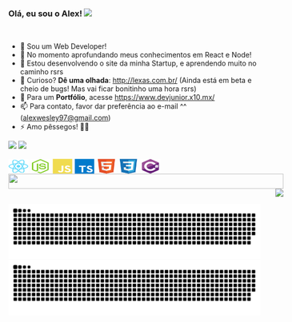 ### Olá, eu sou o Alex! <img src="https://c.tenor.com/fSsxftCb8w0AAAAi/pikachu-running.gif" width="30">

<br>

- 🔭 Sou um Web Developer!
- 🌱 No momento aprofundando meus conhecimentos em React e Node!
- 👯 Estou desenvolvendo o site da minha Startup, e aprendendo muito no caminho rsrs
- 🤔 Curioso? **Dê uma olhada**: http://lexas.com.br/ (Ainda está em beta e cheio de bugs! Mas vai ficar bonitinho uma hora rsrs)
- 💬 Para um **Portfólio**, acesse https://www.devjunior.x10.mx/
- 📫 Para contato, favor dar preferência ao e-mail ^^ (alexwesley97@gmail.com) 
- ⚡ Amo pêssegos! 🍑💕

<div>
<img height="180em" src="https://github-readme-stats.vercel.app/api?username=Secscy&show_icons=true&theme=react&include_all_commits=true&count_private=true"/>
<img height="180em" src="https://github-readme-stats.vercel.app/api/top-langs/?username=Secscy&layout=compact&langs_count=16&theme=react"/>
</div>


<div style="display:inline-block;"><br>
    <img align="center" alt="Alex-React" height="30" width="40" src="https://raw.githubusercontent.com/devicons/devicon/master/icons/react/react-original.svg" style="max-width: 100%;">
    <img align="center" alt="Alex-Node" height="30" width="40" src="https://raw.githubusercontent.com/devicons/devicon/master/icons/nodejs/nodejs-original.svg" style="max-width: 100%;">
    <img align="center" alt="Alex-Js" height="30" width="40" src="https://raw.githubusercontent.com/devicons/devicon/master/icons/javascript/javascript-plain.svg" style="max-width: 100%;">
    <img align="center" alt="Alex-Ts" height="30" width="40" src="https://raw.githubusercontent.com/devicons/devicon/master/icons/typescript/typescript-plain.svg" style="max-width: 100%;">
    <img align="center" alt="Alex-HTML" height="30" width="40" src="https://raw.githubusercontent.com/devicons/devicon/master/icons/html5/html5-original.svg" style="max-width: 100%;">
    <img align="center" alt="Alex-CSS" height="30" width="40" src="https://raw.githubusercontent.com/devicons/devicon/master/icons/css3/css3-original.svg" style="max-width: 100%;">
    <img align="center" alt="Alex-Csharp" height="30" width="40" src="https://raw.githubusercontent.com/devicons/devicon/master/icons/csharp/csharp-original.svg" style="max-width: 100%;">

<a href="https://www.linkedin.com/in/devjunior/">
    <img align="right" src="https://site.groupe-psa.com/content/uploads/sites/9/2016/12/white-background-2.jpg" height="30" width="550">
</a>
    
<a href="https://www.linkedin.com/in/devjunior/">
    <img align="right" src="https://img.shields.io/badge/-LinkedIn-%230077B5?style=for-the-badge&amp;logo=linkedin&amp;logoColor=white">
</a>
    

    
</div>


<div id="cobrinha">

![github contribution grid snake animation](https://raw.githubusercontent.com/platane/platane/output/github-contribution-grid-snake-dark.svg#gh-dark-mode-only)![github contribution grid snake animation](https://raw.githubusercontent.com/platane/platane/output/github-contribution-grid-snake.svg#gh-light-mode-only)    
</div>
